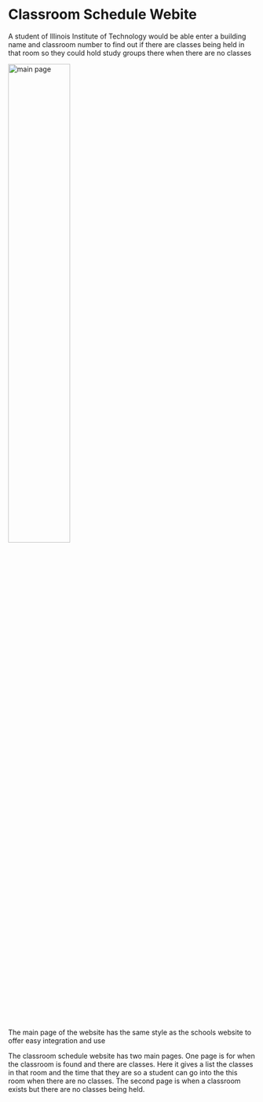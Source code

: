 # Classroom Schedule Webite
A student of Illinois Institute of Technology would be able enter a building name and classroom number to find out if there are classes being held in that room so they could hold study groups there when there are no classes

<p class="align-center">
<img width="50%" alt="main page" src="https://user-images.githubusercontent.com/62511971/183683176-e325095a-3b94-40bc-adec-62f9c322a23f.png">
 </p>
The main page of the website has the same style as the schools website to offer easy integration and use

The classroom schedule website has two main pages. One page is for when the classroom is found and there are classes. Here it gives a list the classes in that room and the time that they are so a student can go into the this room when there are no classes. The second page is when a classroom exists but there are no classes being held. 




